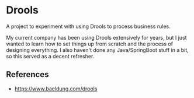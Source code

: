 # Drools

A project to experiment with using Drools to process business rules.

My current company has been using Drools extensively for years, but I just wanted to learn how to set things up from scratch and the process of designing everything.
I also haven't done any Java/SpringBoot stuff in a bit, so this served as a decent refresher.


## References
* https://www.baeldung.com/drools